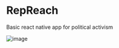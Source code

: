 # RepReach

Basic react native app for political activism

![image](https://cloud.githubusercontent.com/assets/80639/22280400/6d08f80a-e29e-11e6-8a4f-9ae54a4c89b3.png)
